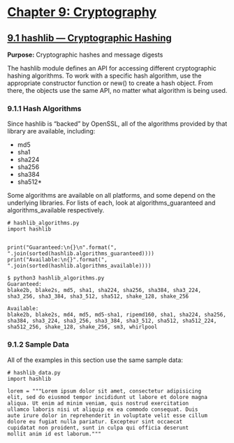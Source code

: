 # [Chapter 9: Cryptography](https://pymotw.com/3/cryptographic.html)

## [9.1 hashlib — Cryptographic Hashing](https://pymotw.com/3/hashlib/index.html)

**Purpose:**	Cryptographic hashes and message digests

The hashlib module defines an API for accessing different cryptographic hashing algorithms. To work with a specific hash algorithm, use the appropriate constructor function or new() to create a hash object. From there, the objects use the same API, no matter what algorithm is being used.

### 9.1.1 Hash Algorithms

Since hashlib is “backed” by OpenSSL, all of the algorithms provided by that library are available, including:

* md5
* sha1
* sha224
* sha256
* sha384
* sha512*

Some algorithms are available on all platforms, and some depend on the underlying libraries. For lists of each, look at algorithms_guaranteed and algorithms_available respectively.

```
# hashlib_algorithms.py
import hashlib


print("Guaranteed:\n{}\n".format(", ".join(sorted(hashlib.algorithms_guaranteed))))
print("Available:\n{}".format(", ".join(sorted(hashlib.algorithms_available))))
```

```
$ python3 hashlib_algorithms.py
Guaranteed:
blake2b, blake2s, md5, sha1, sha224, sha256, sha384, sha3_224, sha3_256, sha3_384, sha3_512, sha512, shake_128, shake_256

Available:
blake2b, blake2s, md4, md5, md5-sha1, ripemd160, sha1, sha224, sha256, sha384, sha3_224, sha3_256, sha3_384, sha3_512, sha512, sha512_224, sha512_256, shake_128, shake_256, sm3, whirlpool
```

### 9.1.2 Sample Data

All of the examples in this section use the same sample data:

```
# hashlib_data.py
import hashlib

lorem = """Lorem ipsum dolor sit amet, consectetur adipisicing
elit, sed do eiusmod tempor incididunt ut labore et dolore magna
aliqua. Ut enim ad minim veniam, quis nostrud exercitation
ullamco laboris nisi ut aliquip ex ea commodo consequat. Duis
aute irure dolor in reprehenderit in voluptate velit esse cillum
dolore eu fugiat nulla pariatur. Excepteur sint occaecat
cupidatat non proident, sunt in culpa qui officia deserunt
mollit anim id est laborum."""
```